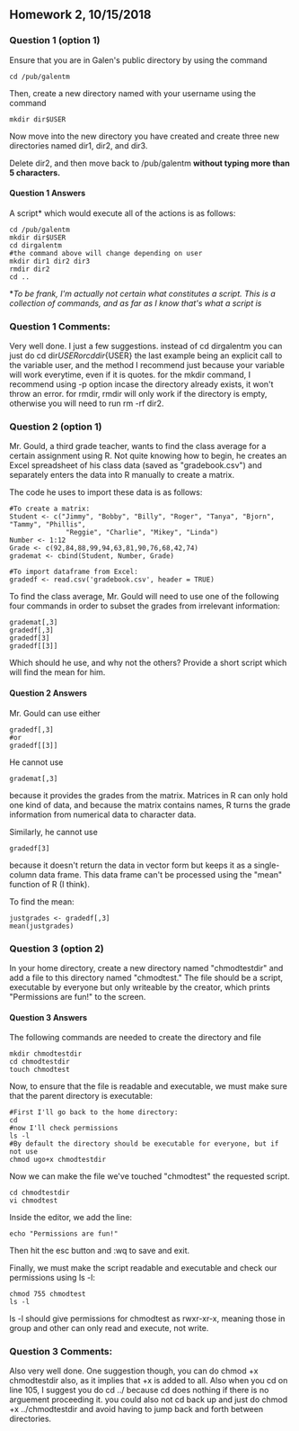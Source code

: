 ## Homework 2, 10/15/2018

### Question 1 (option 1)
Ensure that you are in Galen's public directory by using the command 

```
cd /pub/galentm
```

Then, create a new directory named with your username using the command

```
mkdir dir$USER
```

Now move into the new directory you have created and create three new directories named dir1, dir2, and dir3.

Delete dir2, and then move back to /pub/galentm **without typing more than 5 characters.** 

#### Question 1 Answers
A script* which would execute all of the actions is as follows:

```
cd /pub/galentm
mkdir dir$USER
cd dirgalentm
#the command above will change depending on user
mkdir dir1 dir2 dir3
rmdir dir2
cd ..
```

*_To be frank, I'm actually not certain what constitutes a script. This is a collection of commands, and as far as I know that's what a script is_

### Question 1 Comments:
Very well done. I just a few suggestions. instead of cd dirgalentm you can just do cd dir$USER or cd dir${USER} the last example being an explicit call to the variable user, and the method I recommend just because your variable will work everytime, even if it is quotes. for the mkdir command, I recommend using -p option incase the directory already exists, it won't throw an error. for rmdir, rmdir will only work if the directory is empty, otherwise you will need to run rm -rf dir2.

### Question 2 (option 1)
Mr. Gould, a third grade teacher, wants to find the class average for a certain assignment using R. Not quite knowing how to begin, he creates an Excel spreadsheet of his class data (saved as "gradebook.csv") and separately enters the data into R manually to create a matrix.

The code he uses to import these data is as follows:

```{r}
#To create a matrix:
Student <- c("Jimmy", "Bobby", "Billy", "Roger", "Tanya", "Bjorn", "Tammy", "Phillis", 
              "Reggie", "Charlie", "Mikey", "Linda")
Number <- 1:12
Grade <- c(92,84,88,99,94,63,81,90,76,68,42,74)
grademat <- cbind(Student, Number, Grade)

#To import dataframe from Excel:
gradedf <- read.csv('gradebook.csv', header = TRUE)
```
To find the class average, Mr. Gould will need to use one of the following four commands in order to subset the grades from irrelevant information:

```{r}
grademat[,3]
gradedf[,3]
gradedf[3]
gradedf[[3]]
```

Which should he use, and why not the others? Provide a short script which will find the mean for him.

#### Question 2 Answers
Mr. Gould can use either 
```{r}
gradedf[,3] 
#or 
gradedf[[3]] 
```

He cannot use
```
grademat[,3]
```
because it provides the grades from the matrix. Matrices in R can only hold one kind of data, and because the matrix contains names, R turns the grade information from numerical data to character data. 

Similarly, he cannot use 
```{r}
gradedf[3]
```
because it doesn't return the data in vector form but keeps it as a single-column data frame. This data frame can't be processed using the "mean" function of R (I think).

To find the mean:
```{r}
justgrades <- gradedf[,3]
mean(justgrades)
```

### Question 3 (option 2)
In your home directory, create a new directory named "chmodtestdir" and add a file to this directory named "chmodtest." The file should be a script, executable by everyone but only writeable by the creator, which prints "Permissions are fun!" to the screen.

#### Question 3 Answers
The following commands are needed to create the directory and file
```
mkdir chmodtestdir
cd chmodtestdir
touch chmodtest
```

Now, to ensure that the file is readable and executable, we must make sure that the parent directory is executable:
```
#First I'll go back to the home directory:
cd
#now I'll check permissions
ls -l 
#By default the directory should be executable for everyone, but if not use
chmod ugo+x chmodtestdir
```
Now we can make the file we've touched "chmodtest" the requested script.
```
cd chmodtestdir
vi chmodtest
```
Inside the editor, we add the line:
```
echo "Permissions are fun!"
```
Then hit the esc button and :wq to save and exit.

Finally, we must make the script readable and executable and check our permissions using ls -l:
```
chmod 755 chmodtest
ls -l
```
ls -l should give permissions for chmodtest as rwxr-xr-x, meaning those in group and other can only read and execute, not write.

### Question 3 Comments:
Also very well done. One suggestion though, you can do chmod +x chmodtestdir also, as it implies that +x is added to all. Also when you cd on line 105, I suggest you do cd ../ because cd does nothing if there is no arguement proceeding it. you could also not cd back up and just do chmod +x ../chmodtestdir and avoid having to jump back and forth between directories.
